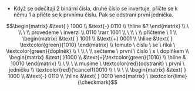 - Když se odečítají 2 binární čísla, druhé číslo se invertuje, přičte se k němu 1 a přičte se k prvnímu číslu. Pak se odstraní první jednička.

$$\begin{matrix}  
&\text{ } 1000 \\  
&\text{-} 0110 \\  
\hline &?  
\end{matrix}  
\\ \ \\ \ \\  
provedeme \ inverzi \\ 0110 \rarr 1001  
\\ \ \\ \ \\  
přičteme \ 1 \\  
\begin{matrix}  
&\text{ } 1001 \\  
&\text{+} 0001 \\  
\hline &\text{ } \textcolor{green}{1010}  
\end{matrix}  
\\ tomuto \ číslu \ se \ říká \ \textcolor{green}{doplněk}  
\\ \ \\ \ \\  
sečteme \ první \ číslo \ s \ doplňkem \\  
\begin{matrix}  
&\text{ }1000 \\  
&\text{+}\textcolor{green}{1010} \\  
\hline & 10010  
\end{matrix}  
\\ \ \\ \ \\  
musíme \ \textcolor{red}{odstranit} \ první \ jedničku \\  
\textcolor{red}{\cancel1}0010  
\\ \ \\ \ \\  
\begin{matrix}  
&\text{ } 1000 \\  
&\text{-} 0110 \\  
\hline &\text{ } 0010  
\end{matrix}  
\ \textcolor{lime}{\checkmark}$$